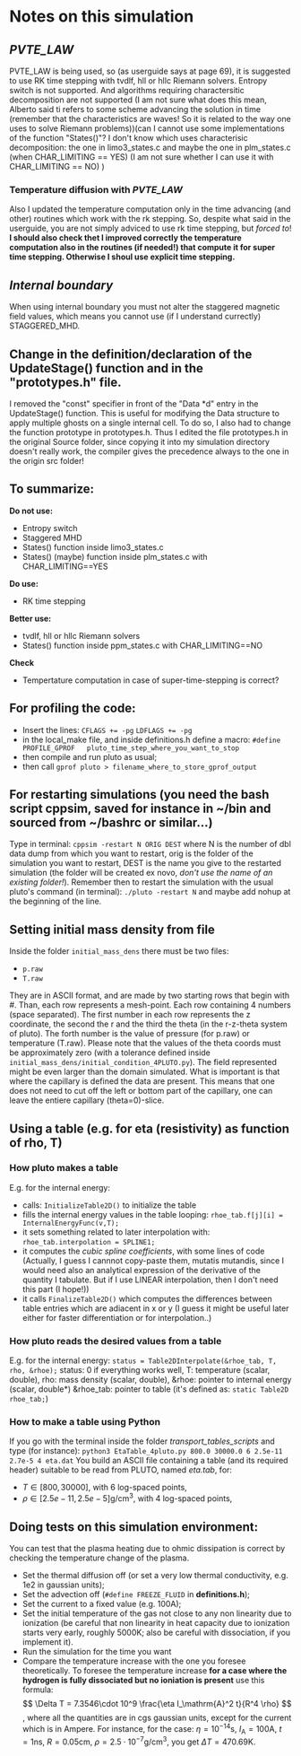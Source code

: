 # Notes on this simulation

## *PVTE_LAW*
PVTE_LAW is being used, so (as userguide says at page 69), it is suggested to use RK time stepping with tvdlf, hll or hllc Riemann solvers. Entropy switch is not supported. And algorithms requiring charactersitic decomposition are not supported (I am not sure what does this mean, Alberto said ti refers to some scheme advancing the solution in time (remember that the characteristics are waves! So it is related to the way one uses to solve Riemann problems))(can I cannot use some implementations of the function "States()"? I don't know which uses characterisic decomposition: the one in limo3_states.c and maybe the one in plm_states.c (when CHAR_LIMITING == YES) (I am not sure whether I can use it with CHAR_LIMITING == NO) )

### Temperature diffusion with *PVTE_LAW*
Also I updated the temperature computation only in the time advancing (and other) routines which work with the rk stepping. So, despite what said in the userguide, you are not simply adviced to use rk time stepping, but *forced to*!
__I should also check thet I improved correctly the temperature computation also in the routines (if needed!) that compute it for super time stepping. Otherwise I shoul use explicit time stepping.__

## *Internal boundary*
When using internal boundary you must not alter the staggered magnetic field values, which means you cannot use (if I understand currectly) STAGGERED_MHD.

## Change in the definition/declaration of the UpdateStage() function and in the "prototypes.h" file.
I removed the "const" specifier in front of the "Data \*d" entry in the UpdateStage() function.
This is useful for modifying the Data structure to apply multiple ghosts on a single internal cell.
To do so, I also had to change the function prototype in prototypes.h.
Thus I edited the file prototypes.h in the original Source folder, since copying it into my simulation directory doesn't really work, the compiler gives the precedence always to the one in the origin src folder!

## To summarize:
**Do not use:**
+ Entropy switch
+ Staggered MHD
+ States() function inside limo3_states.c
+ States() (maybe) function inside plm_states.c with CHAR_LIMITING==YES

**Do use:**
+ RK time stepping

**Better use:**
+ tvdlf, hll or hllc Riemann solvers
+ States() function inside ppm_states.c with CHAR_LIMITING==NO

**Check**
+ Tempertature computation in case of super-time-stepping is correct?

## For profiling the code:
- Insert the lines:
`` CFLAGS += -pg ``
`` LDFLAGS += -pg ``
- in the local_make file, and inside definitions.h define a macro:
`` #define PROFILE_GPROF   pluto_time_step_where_you_want_to_stop ``
- then compile and run pluto as usual;
- then call ``gprof pluto > filename_where_to_store_gprof_output``

## For restarting simulations (you need the bash script cppsim, saved for instance in ~/bin and sourced from ~/bashrc or similar...)
Type in terminal:
``cppsim -restart N ORIG DEST``
where N is the number of dbl data dump from which you want to restart, orig is the folder of the simulation you want to restart, DEST is the name you give to the restarted simulation (the folder will be created ex novo, _don't use the name of an existing folder!_). Remember then to restart the simulation with the usual pluto's command (in terminal):
``./pluto -restart N``
and maybe add nohup at the beginning of the line.

## Setting initial mass density from file
Inside the folder ```initial_mass_dens``` there must be two files:
+ ```p.raw```
+ ```T.raw```

They are in ASCII format, and are made by two starting rows that begin with \#.
Than, each row represents a mesh-point. Each row containing 4 numbers (space separated).
The first number in each row represents the z coordinate, the second the r and the third the theta (in the r-z-theta system of pluto). The forth number is the value of pressure (for p.raw) or temperature (T.raw). Please note that the values of the theta coords must be approximately zero (with a tolerance defined inside ```initial_mass_dens/initial_condition_4PLUTO.py```).
The field represented might be even larger than the domain simulated. What is important is that where the capillary is defined the data are present. This means that one does not need to cut off the left or bottom part of the capillary, one can leave the entiere capillary (theta=0)-slice.

## Using a table (e.g. for eta (resistivity) as function of rho, T)
### How pluto makes a table
E.g. for the internal energy:
  - calls: ``InitializeTable2D()`` to initialize the table
  - fills the internal energy values in the table looping: ``rhoe_tab.f[j][i] = InternalEnergyFunc(v,T);``
  - it sets something related to later interpolation with: ``rhoe_tab.interpolation = SPLINE1;``
  - it computes the *cubic spline coefficients*, with some lines of code (Actually, I guess I cannnot copy-paste them, mutatis mutandis, since I would need also an analytical expression of the derivative of the quantity I tabulate. But if I use LINEAR interpolation, then I don't need this part (I hope!))
  - it calls ``FinalizeTable2D()`` which computes the differences between table entries which are adiacent in x or y (I guess it might be useful later either for faster differentiation or for interpolation..)
### How pluto reads the desired values from a table
E.g. for the internal energy:
``status = Table2DInterpolate(&rhoe_tab, T, rho, &rhoe);``
status: 0 if everything works well,
T: temperature (scalar, double),
rho: mass density (scalar, double),
&rhoe: pointer to internal energy (scalar, double*)
&rhoe_tab: pointer to table (it's defined as: ``static Table2D rhoe_tab;``)

### How to make a table using Python
If you go with the terminal inside the folder *transport_tables_scripts* and type (for instance):
``python3 EtaTable_4pluto.py 800.0 30000.0 6 2.5e-11 2.7e-5 4 eta.dat``
You build an ASCII file containing a table (and its required header) suitable to be read from PLUTO, named *eta.tab*, for:
+ $T \in [800, 30000]$, with 6 log-spaced points,
+ $\rho \in [2.5e-11,2.5e-5]\mathrm{g/cm}^3$, with 4 log-spaced points,

## Doing tests on this simulation environment:
You can test that the plasma heating due to ohmic dissipation is correct by checking the temperature change of the plasma.
+ Set the thermal diffusion off (or set a very low thermal conductivity, e.g. 1e2 in gaussian units);
+ Set the advection off (``#define FREEZE_FLUID`` in __definitions.h__);
+ Set the current to a fixed value (e.g. 100A);
+ Set the initial temperature of the gas not close to any non linearity due to ionization (be careful that non linearity in heat capacity due to ionization starts very early, roughly 5000K; also be careful with dissociation, if you implement it).
+ Run the simulation for the time you want
+ Compare the temperature increase with the one you foresee theoretically.
To foresee the temperature increase __for a case where the hydrogen is fully dissociated but no ioniation is present__ use this formula:
$$ \Delta T = 7.3546\cdot 10^9 \frac{\eta I_\mathrm{A}^2 t}{R^4 \rho} $$,
where all the quantities are in cgs gaussian units, except for the current which is in Ampere.
For instance, for the case: $\eta=10^{-14}\mathrm{s}$, $I_\mathrm{A}=100\mathrm{A}$, $t=1\mathrm{ns}$, $R=0.05\mathrm{cm}$, $\rho=2.5\cdot10^{-7}\mathrm{g}/\mathrm{cm}^3$, you get $\Delta T = 470.69\mathrm{K}$.
